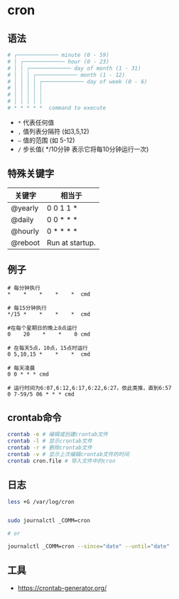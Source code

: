 # cron

## 语法

```bash
# ┌───────────── minute (0 - 59)
# │ ┌───────────── hour (0 - 23)
# │ │ ┌───────────── day of month (1 - 31)
# │ │ │ ┌───────────── month (1 - 12)
# │ │ │ │ ┌───────────── day of week (0 - 6) 
# │ │ │ │ │
# │ │ │ │ │
# │ │ │ │ │
# * * * * *  command to execute
```

- `*` 代表任何值
- `,` 值列表分隔符 (如3,5,12)
- `–` 值的范围 (如 5-12)
- `/` 步长值( */10分钟 表示它将每10分钟运行一次)

## 特殊关键字

| 关键字  | 相当于          |
| ------- | --------------- |
| @yearly | 0 0 1 1 *       |
| @daily  | 0 0 * * *       |
| @hourly | 0 * * * *       |
| @reboot | Run at startup. |

## 例子

```
# 每分钟执行
*    *    *    *    *  cmd

# 每15分钟执行   
*/15 *    *    *    *  cmd

#在每个星期日的晚上8点运行
0    20    *    *    0 cmd

# 在每天5点，10点，15点时运行
0 5,10,15 *    *    *  cmd

# 每天凌晨
0 0 * * * cmd

# 运行时间为6:07,6:12,6:17,6:22,6:27，依此类推，直到6:57
0 7-59/5 06 * * * cmd
```



## crontab命令

```bash
crontab -e # 编辑或创建crontab文件
crontab -l # 显示crontab文件
crontab -r # 删除crontab文件
crontab -v # 显示上次编辑crontab文件的时间
crontab cron.file # 导入文件中的cron
```

## 日志

```bash
less +G /var/log/cron


sudo journalctl _COMM=cron

# or

journalctl _COMM=cron --since="date" --until="date"
```

## 工具

- https://crontab-generator.org/

